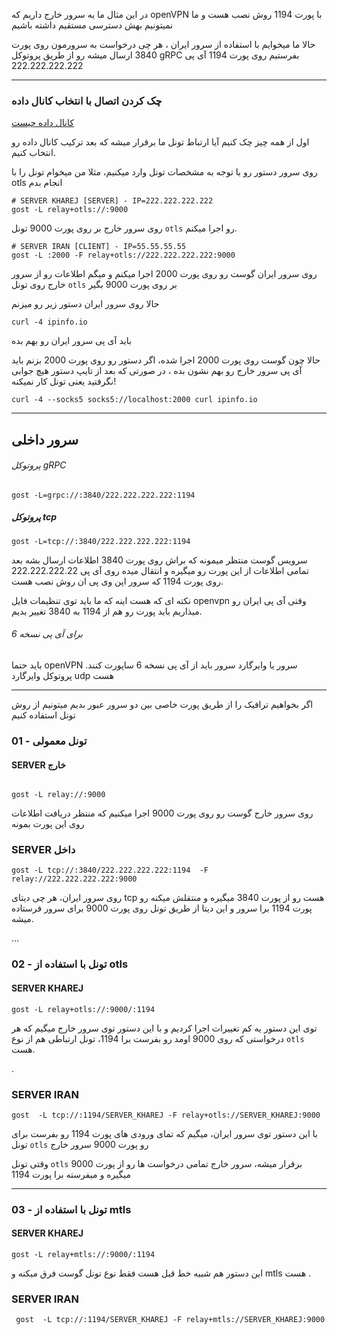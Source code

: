 در این مثال
ما یه سرور خارج داریم که openVPN با پورت 1194 روش نصب هست و ما نمیتونیم بهش دسترسی مستقیم داشته باشیم 

حالا ما میخوایم با استفاده از سرور ایران ، هر چی درخواست به سرورمون روی پورت 3840 ارسال میشه رو از طریق پروتوکل gRPC بفرستیم روی پورت 1194 آی پی 222.222.222.222

---
### چک کردن اتصال با انتخاب کانال داده

[کانال داده چیست](https://github.com/ExtremeDot/GostExamples/blob/main/0-Overview.md#%DA%A9%D8%A7%D9%86%D8%A7%D9%84-%D8%AF%D8%A7%D8%AF%D9%87)

اول از همه چیز چک کنیم آیا ارتباط تونل ما برقرار میشه که بعد ترکیب کانال داده رو انتخاب کنیم.

روی سرور دستور رو با توجه به مشخصات تونل وارد میکنیم، مثلا من میخوام تونل را با otls انجام بدم

```
# SERVER KHAREJ [SERVER] - IP=222.222.222.222
gost -L relay+otls://:9000
```
روی سرور خارج بر روی پورت 9000 تونل `otls` رو اجرا میکنم.

```
# SERVER IRAN [CLIENT] - IP=55.55.55.55
gost -L :2000 -F relay+otls://222.222.222.222:9000

```
روی سرور ایران گوست رو روی پورت 2000 اجرا میکنم و میگم اطلاعات رو از سرور خارج روی تونل `otls` بر روی پورت 9000 بگیر

حالا روی سرور ایران دستور زیر رو میزنم

```
curl -4 ipinfo.io
```
باید آی پی سرور ایران رو بهم بده


حالا چون گوست روی پورت 2000 اجرا شده، اگر دستور رو روی پورت 2000 بزنم باید آی پی سرور خارج رو بهم نشون بده ، در صورتی که بعد از تایپ دستور هیچ جوابی نگرفتید یعنی تونل کار نمیکنه!


```
curl -4 --socks5 socks5://localhost:2000 curl ipinfo.io
```

----
## سرور داخلی

###### پروتوکل gRPC

```
gost -L=grpc://:3840/222.222.222.222:1194
```
##### پروتوکل tcp

```
gost -L=tcp://:3840/222.222.222.222:1194
```


سرویس گوست منتظر میمونه که براش روی پورت 3840 اطلاعات ارسال بشه
بعد تمامی اطلاعات از این پورت رو میگیره و انتقال میده روی آی پی 222.222.222.22 روی پورت 1194 که سرور اپن وی پی ان روش نصب هست.

نکته ای که هست اینه که ما باید توی تنظیمات فایل openvpn وقتی آی پی ایران رو میذاریم باید پورت رو هم از 1194 به 3840 تغییر بدیم.


###### برای آی پی نسخه 6

باید حتما openVPN سرور یا وایرگارد سرور باید از آی پی نسخه 6 ساپورت کنند.
پروتوکل وایرگارد udp هست


----

اگر بخواهیم ترافیک را از طریق پورت خاصی بین دو سرور عبور بدیم میتونیم از روش تونل استفاده کنیم

### 01 - تونل معمولی
#### SERVER خارج 
```

gost -L relay://:9000
```
روی سرور خارج گوست رو روی پورت 9000 اجرا میکنیم که منتظر دریافت اطلاعات روی این پورت بمونه

### SERVER داخل

```
gost -L tcp://:3840/222.222.222.222:1194  -F  relay://222.222.222.222:9000
```

روی سرور ایران، هر چی دیتای tcp هست رو از پورت 3840 میگیره و منتقلش میکنه رو پورت 1194 برا سرور  و این دیتا از طریق تونل روی پورت 9000 برای سرور فرستاده میشه.

...

### 02 - تونل با استفاده از otls
#### SERVER KHAREJ

```
gost -L relay+otls://:9000/:1194
```
توی این دستور یه کم تغییرات اجرا کردیم و با این دستور توی سرور خارج میگیم که هر درخواستی که روی 9000 اومد رو بفرست برا 1194، تونل ارتباطی هم از نوع `otls` هست.

.

### SERVER IRAN
```
gost  -L tcp://:1194/SERVER_KHAREJ -F relay+otls://SERVER_KHAREJ:9000
```
با این دستور توی سرور ایران، میگیم که تمای ورودی های پورت 1194 رو بفرست برای تونل `otls` رو پورت 9000 سرور خارج

وقتی تونل `otls` برقرار میشه، سرور خارج تمامی درخواست ها رو از پورت 9000 میگیره و میفرسته برا پورت 1194


---
### 03 - تونل با استفاده از mtls
#### SERVER KHAREJ

```
gost -L relay+mtls://:9000/:1194
```

این دستور هم شبیه خط قبل هست فقط نوع تونل گوست فرق میکنه و mtls هست
.

### SERVER IRAN

```
 gost  -L tcp://:1194/SERVER_KHAREJ -F relay+mtls://SERVER_KHAREJ:9000

```
